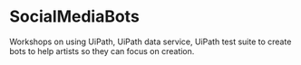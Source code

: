 # SocialMediaBots
Workshops on using UiPath, UiPath data service, UiPath test suite to create bots to help artists so they can focus on creation.
